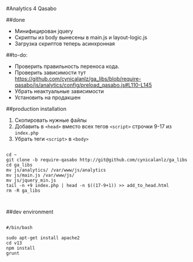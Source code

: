 #Analytics 4 Qasabo


##done

+ Минифицирован jquery
+ Скрипты из body вынесены в main.js и layout-logic.js
+ Загрузка скриптов теперь асинхронная

##to-do:

+ Проверить правильность переноса кода.
+ Проверить зависимости тут https://github.com/cynicalanlz/ga_libs/blob/require-qasabo/js/analytics/config/preload_qasabo.js#L110-L145
+ Убрать неактуальные зависимости
+ Установить на продакшен

##production installation

1. Скопировать нужные файлы
2. Добавить в ```<head>``` вместо всех тегов ```<script>``` строчки 9-17 из ```index.php```
3. Убрать теги ```<script>``` в ```<body>```

```

cd ~
git clone -b require-qasabo http://git@github.com/cynicalanlz/ga_libs
cd ga_libs
mv js/analytics/ /var/www/js/analytics
mv js/main.js /var/www/js/
mv js/jquery_min.js
tail -n +9 index.php | head -n $((17-9+1)) >> add_to_head.html
rm -R ga_libs

 
```



##dev environment

```

#/bin/bash

sudo apt-get install apache2
cd v13 
npm install
grunt

```

